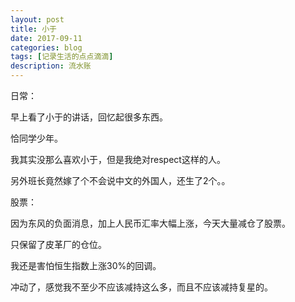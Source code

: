 ```yaml
---
layout: post
title: 小于
date: 2017-09-11
categories: blog
tags: [记录生活的点点滴滴]
description: 流水账
---
```


日常：

早上看了小于的讲话，回忆起很多东西。

恰同学少年。

我其实没那么喜欢小于，但是我绝对respect这样的人。

另外班长竟然嫁了个不会说中文的外国人，还生了2个。。

股票：

因为东风的负面消息，加上人民币汇率大幅上涨，今天大量减仓了股票。

只保留了皮革厂的仓位。

我还是害怕恒生指数上涨30%的回调。

冲动了，感觉我不至少不应该减持这么多，而且不应该减持复星的。



 
















